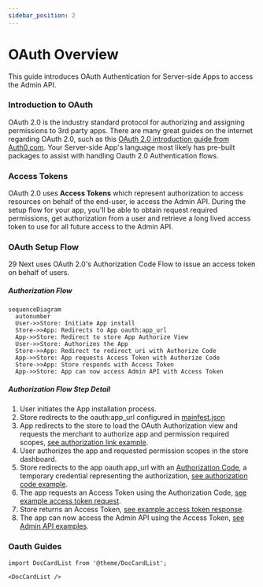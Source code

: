```yaml
---
sidebar_position: 2
---
```


# OAuth Overview

This guide introduces OAuth Authentication for Server-side Apps to access the Admin API.

### Introduction to OAuth

OAuth 2.0 is the industry standard protocol for authorizing and assigning permissions to 3rd party apps. There are many great guides on the internet regarding OAuth 2.0, such as this [OAuth 2.0 introduction guide from Auth0.com](https://auth0.com/intro-to-iam/what-is-oauth-2/). Your Server-side App's language most likely has pre-built packages to assist with handling Oauth 2.0 Authentication flows.


### Access Tokens

OAuth 2.0 uses **Access Tokens** which represent authorization to access resources on behalf of the end-user, ie access the Admin API. During the setup flow for your app, you'll be able to obtain request required permissions, get authorization from a user and retrieve a long lived access token to use for all future access to the Admin API.


### OAuth Setup Flow

29 Next uses OAuth 2.0's Authorization Code Flow to issue an access token on behalf of users.

##### Authorization Flow

``` mermaid
sequenceDiagram
  autonumber
  User->>Store: Initiate App install
  Store->>App: Redirects to App oauth:app_url
  App->>Store: Redirect to store App Authorize View
  User->>Store: Authorizes the App
  Store->>App: Redirect to redirect_uri with Authorize Code
  App->>Store: App requests Access Token with Authorize Code
  Store->>App: Store responds with Access Token
  App->>Store: App can now access Admin API with Access Token
```

##### Authorization Flow Step Detail

1. User initiates the App installation process.
2. Store redirects to the oauth:app_url configured in [mainfest.json](/apps/manifest.md)
3. App redirects to the store to load the OAuth Authorization view and requests the merchant to authorize app and permission required scopes, [see authorization link example](/apps/oauth/getting-started.md#step-2-app-permissions-setup).
4. User authorizes the app and requested permission scopes in the store dashboard.
5. Store redirects to the app oauth:app_url with an [Authorization Code](https://oauth.net/2/grant-types/authorization-code/), a temporary credential representing the authorization, [see authorization code example](/apps/oauth/getting-started.md#step-3-confirm-installation).
6. The app requests an Access Token using the Authorization Code, [see example access token request](/apps/oauth/getting-started.md#step-4-retrieve-access-token).
7. Store returns an Access Token, [see example access token response](/apps/oauth/getting-started.md#step-4-retrieve-access-token).
8. The app can now access the Admin API using the Access Token, [see Admin API examples](/api/admin/index.md#basic-examples).


### Oauth Guides

```mdx-code-block
import DocCardList from '@theme/DocCardList';

<DocCardList />
```
